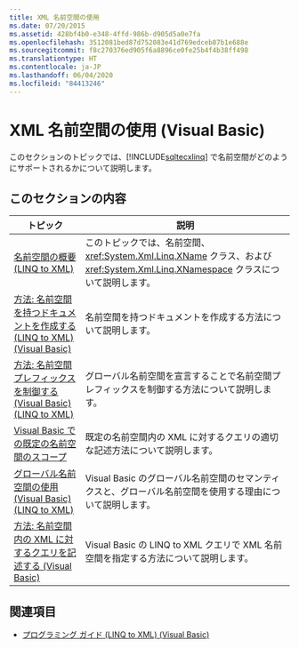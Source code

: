 ```yaml
---
title: XML 名前空間の使用
ms.date: 07/20/2015
ms.assetid: 428bf4b0-e348-4ffd-986b-d905d5a0e7fa
ms.openlocfilehash: 3512081bed87d752083e41d769edceb87b1e688e
ms.sourcegitcommit: f8c270376ed905f6a8896ce0fe25b4f4b38ff498
ms.translationtype: HT
ms.contentlocale: ja-JP
ms.lasthandoff: 06/04/2020
ms.locfileid: "84413246"
---
```

# <a name="working-with-xml-namespaces-visual-basic"></a>XML 名前空間の使用 (Visual Basic)
このセクションのトピックでは、[!INCLUDE[sqltecxlinq](~/includes/sqltecxlinq-md.md)] で名前空間がどのようにサポートされるかについて説明します。  
  
## <a name="in-this-section"></a>このセクションの内容  
  
|トピック|説明|  
|-----------|-----------------|  
|[名前空間の概要 (LINQ to XML)](namespaces-overview-linq-to-xml.md)|このトピックでは、名前空間、<xref:System.Xml.Linq.XName> クラス、および <xref:System.Xml.Linq.XNamespace> クラスについて説明します。|  
|[方法: 名前空間を持つドキュメントを作成する (LINQ to XML) (Visual Basic)](how-to-create-a-document-with-namespaces.md)|名前空間を持つドキュメントを作成する方法について説明します。|  
|[方法: 名前空間プレフィックスを制御する (Visual Basic) (LINQ to XML)](how-to-control-namespace-prefixes-linq-to-xml.md)|グローバル名前空間を宣言することで名前空間プレフィックスを制御する方法について説明します。|  
|[Visual Basic での既定の名前空間のスコープ](scope-of-default-namespaces.md)|既定の名前空間内の XML に対するクエリの適切な記述方法について説明します。|  
|[グローバル名前空間の使用 (Visual Basic) (LINQ to XML)](working-with-global-namespaces-linq-to-xml.md)|Visual Basic のグローバル名前空間のセマンティクスと、グローバル名前空間を使用する理由について説明します。|  
|[方法: 名前空間内の XML に対するクエリを記述する (Visual Basic)](how-to-write-queries-on-xml-in-namespaces.md)|Visual Basic の LINQ to XML クエリで XML 名前空間を指定する方法について説明します。|  
  
## <a name="see-also"></a>関連項目

- [プログラミング ガイド (LINQ to XML) (Visual Basic)](programming-guide-linq-to-xml.md)
